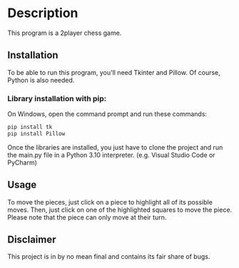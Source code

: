 # Description
This program is a 2player chess game.

## Installation
To be able to run this program, you'll need Tkinter and Pillow. Of course, Python is also needed.

### Library installation with pip:
On Windows, open the command prompt and run these commands:
```bash
pip install tk
pip install Pillow
```
Once the libraries are installed, you just have to clone the project and run the main.py file in a Python 3.10 interpreter. (e.g. Visual Studio Code or PyCharm)

## Usage
To move the pieces, just click on a piece to highlight all of its possible moves. Then, just click on one of the highlighted squares to move the piece. Please note that the piece can only move at their turn. 

## Disclaimer
This project is in by no mean final and contains its fair share of bugs.
